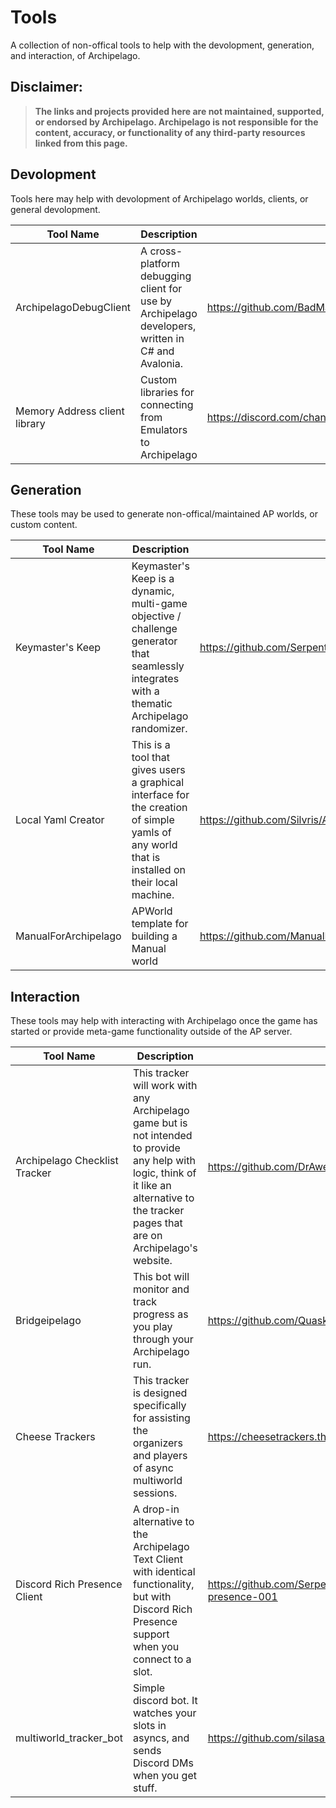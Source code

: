 # Tools
A collection of non-offical tools to help with the devolopment, generation, and interaction, of Archipelago.


## Disclaimer:
>**The links and projects provided here are not maintained, supported, or endorsed by Archipelago. Archipelago is not responsible for the content, accuracy, or functionality of any third-party resources linked from this page.**

## Devolopment
Tools here may help with devolopment of Archipelago worlds, clients, or general devolopment.

|Tool Name|Description|URL|
|---|---|---|
|ArchipelagoDebugClient|A cross-platform debugging client for use by Archipelago developers, written in C# and Avalonia.|https://github.com/BadMagic100/ArchipelagoDebugClient|
|Memory Address client library|Custom libraries for connecting from Emulators to Archipelago|https://discord.com/channels/731205301247803413/1281681999421116558|

## Generation
These tools may be used to generate non-offical/maintained AP worlds, or custom content.

|Tool Name|Description|URL|
|---|---|---|
|Keymaster's Keep|Keymaster's Keep is a dynamic, multi-game objective / challenge generator that seamlessly integrates with a thematic Archipelago randomizer.|https://github.com/SerpentAI/Archipelago/tree/kk/worlds/keymasters_keep|
|Local Yaml Creator|This is a tool that gives users a graphical interface for the creation of simple yamls of any world that is installed on their local machine.|https://github.com/Silvris/Archipelago/tree/yaml_maker|
|ManualForArchipelago|APWorld template for building a Manual world|https://github.com/ManualForArchipelago/Manual|

## Interaction
These tools may help with interacting with Archipelago once the game has started or provide meta-game functionality outside of the AP server.

|Tool Name|Description|URL|
|---|---|---|
|Archipelago Checklist Tracker|This tracker will work with any Archipelago game but is not intended to provide any help with logic, think of it like an alternative to the tracker pages that are on Archipelago's website.|https://github.com/DrAwesome4333/ap-tracker|
|Bridgeipelago|This bot will monitor and track progress as you play through your Archipelago run.|https://github.com/Quasky/bridgeipelago|
|Cheese Trackers|This tracker is designed specifically for assisting the organizers and players of async multiworld sessions.|https://cheesetrackers.theincrediblewheelofchee.se|
|Discord Rich Presence Client|A drop-in alternative to the Archipelago Text Client with identical functionality, but with Discord Rich Presence support when you connect to a slot.|https://github.com/SerpentAI/Archipelago/releases/tag/rich-presence-001|
|multiworld_tracker_bot|Simple discord bot. It watches your slots in asyncs, and sends Discord DMs when you get stuff.|https://github.com/silasary/multiworld_tracker_bot/|